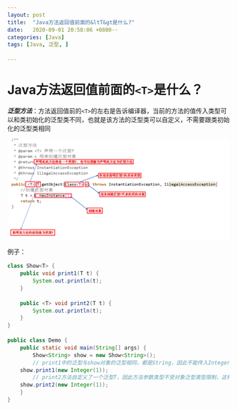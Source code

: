 ```yaml
---
layout: post
title:  "Java方法返回值前面的&ltT&gt是什么?"
date:   2020-09-01 20:58:06 +0800--
categories: [Java]
tags: [Java, 泛型, ]  

---
```


# Java方法返回值前面的`<T>`是什么？

***泛型方法***：方法返回值前的`<T>`的左右是告诉编译器，当前的方法的值传入类型可以和类初始化的泛型类不同，也就是该方法的泛型类可以自定义，不需要跟类初始化的泛型类相同

![image-20200901210208562](/assets/imgs/image-20200901210208562.png)

例子：

```java
class Show<T> {
	public void print1(T t) {
		System.out.println(t);
	}

	public <T> void print2(T t) {
		System.out.println(t);
	}
}

public class Demo {
	public static void main(String[] args) {
		Show<String> show = new Show<String>();
		// print1中的泛型与show对象的泛型相同，都是String，因此不能传入Integer类型的参数。 
    show.print1(new Integer(1));
		// print2方法自定义了一个泛型T，因此方法参数类型不受对象泛型类型限制，这样定义的话这个方法是可以传入任意类型的参数的。
    show.print2(new Integer(1));
	}
}
```

